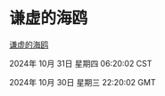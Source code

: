 # 谦虚的海鸥
[谦虚的海鸥](http://219.139.197.74:56308/qxdho/course/base/hotlink/index.php)

2024年 10月 31日 星期四 06:20:02 CST

2024年 10月 30日 星期三 22:20:02 GMT
